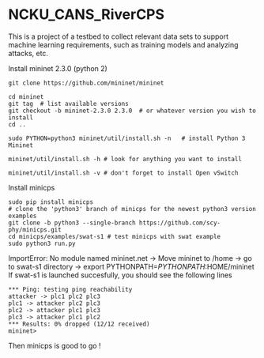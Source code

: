 # NCKU_CANS_RiverCPS
This is a project of a testbed to collect relevant data sets to support machine learning requirements, such as training models and analyzing attacks, etc.

Install mininet 2.3.0 (python 2)

```terminal
git clone https://github.com/mininet/mininet

cd mininet
git tag  # list available versions
git checkout -b mininet-2.3.0 2.3.0  # or whatever version you wish to install
cd ..

sudo PYTHON=python3 mininet/util/install.sh -n   # install Python 3 Mininet

mininet/util/install.sh -h # look for anything you want to install

mininet/util/install.sh -v # don't forget to install Open vSwitch
```
Install minicps
```cli
sudo pip install minicps
# clone the 'python3' branch of minicps for the newest python3 version examples
git clone -b python3 --single-branch https://github.com/scy-phy/minicps.git 
cd minicps/examples/swat-s1 # test minicps with swat example
sudo python3 run.py
```
ImportError: No module named mininet.net 
-> Move mininet to /home -> go to swat-s1 directory -> export PYTHONPATH=$PYTHONPATH:$HOME/mininet
If swat-s1 is launched succesfully, you should see the following lines
```cli
*** Ping: testing ping reachability
attacker -> plc1 plc2 plc3 
plc1 -> attacker plc2 plc3 
plc2 -> attacker plc1 plc3 
plc3 -> attacker plc1 plc2 
*** Results: 0% dropped (12/12 received)
mininet> 
```
Then minicps is good to go !
